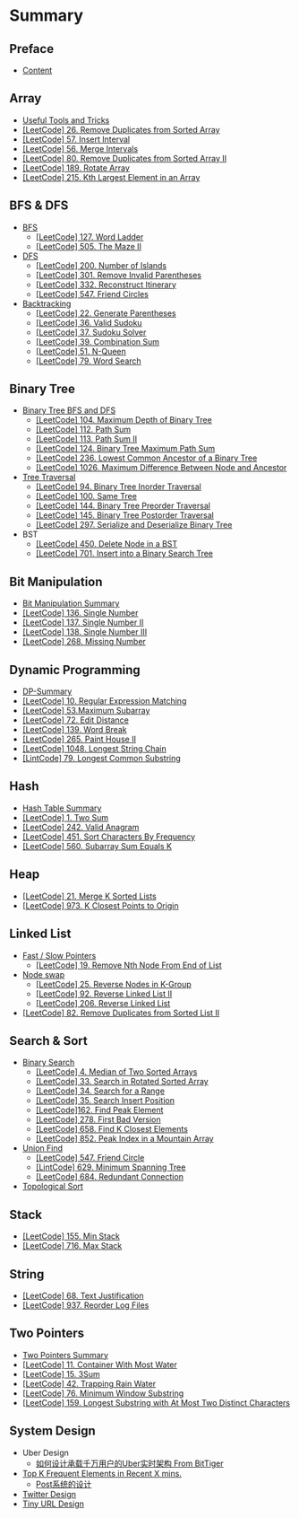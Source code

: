 # Summary

## Preface
* [Content](CONTENT.md)

## Array

* [Useful Tools and Tricks](array/useful-tools-and-tricks.md)
* [\[LeetCode\] 26. Remove Duplicates from Sorted Array](array/remove-duplicates-from-sorted-array.md)
* [\[LeetCode\] 57. Insert Interval](array/insert-interval.md)
* [\[LeetCode\] 56. Merge Intervals](array/merge-intervals.md)
* [\[LeetCode\] 80. Remove Duplicates from Sorted Array II](array/remove-duplicates-from-sorted-array-ii.md)
* [\[LeetCode\] 189. Rotate Array](array/array-rotation.md)
* [\[LeetCode\] 215. Kth Largest Element in an Array](array/kth-largest-element-in-an-array.md)

## BFS & DFS

* [BFS](bfs-and-dfs/bfs-summary.md)
  * [\[LeetCode\] 127. Word Ladder](bfs-and-dfs/bfs/word-ladder.md)
  * [\[LeetCode\] 505. The Maze II](bfs-and-dfs/bfs/the-maze-ii.md)
* [DFS](bfs-and-dfs/dfs-summary.md)
  * [\[LeetCode\] 200. Number of Islands](bfs-and-dfs/dfs/number-of-islands.md)
  * [\[LeetCode\] 301. Remove Invalid Parentheses](bfs-and-dfs/dfs/remove-invalid-parentheses.md)
  * [\[LeetCode\] 332. Reconstruct Itinerary](bfs-and-dfs/dfs/reconstruct-itinerary.md)
  * [\[LeetCode\] 547. Friend Circles](bfs-and-dfs/dfs/friend-circles.md)
* [Backtracking](bfs-and-dfs/backtracking.md)
  * [\[LeetCode\] 22. Generate Parentheses](bfs-and-dfs/backtracking/generate-parentheses.md)
  * [\[LeetCode\] 36. Valid Sudoku](bfs-and-dfs/backtracking/valid-sudoku.md)
  * [\[LeetCode\] 37. Sudoku Solver](bfs-and-dfs/backtracking/sudoku-solver.md)
  * [\[LeetCode\] 39. Combination Sum](bfs-and-dfs/backtracking/combination-sum.md)
  * [\[LeetCode\] 51. N-Queen](bfs-and-dfs/backtracking/n-queen.md)
  * [\[LeetCode\] 79. Word Search](bfs-and-dfs/backtracking/word-search.md)

## Binary Tree

* [Binary Tree BFS and DFS ](binary-tree/tree-bfs-and-dfs/bfs-and-dfs-in-tree.md)
  * [\[LeetCode\] 104. Maximum Depth of Binary Tree](binary-tree/tree-bfs-and-dfs/maximum-depth-of-binary-tree.md)
  * [\[LeetCode\] 112. Path Sum](binary-tree/tree-bfs-and-dfs/path-sum.md)
  * [\[LeetCode\] 113. Path Sum II](binary-tree/tree-bfs-and-dfs/path-sum-ii.md)
  * [\[LeetCode\] 124. Binary Tree Maximum Path Sum](binary-tree/tree-bfs-and-dfs/binary-tree-maximum-path-sum.md)
  * [\[LeetCode\] 236. Lowest Common Ancestor of a Binary Tree](binary-tree/tree-bfs-and-dfs/lowest-common-ancestor-of-a-binary-tree.md)
  * [\[LeetCode\] 1026. Maximum Difference Between Node and Ancestor](binary-tree/tree-bfs-and-dfs/maximum-difference-between-node-and-ancestor.md)
* [Tree Traversal](binary-tree/tree-traversal-by-level.md)
  * [\[LeetCode\] 94. Binary Tree Inorder Traversal](binary-tree/tree-traversal-by-level/binary-tree-inorder-traversal.md)
  * [\[LeetCode\] 100. Same Tree](binary-tree/tree-traversal-by-level/same-tree.md)
  * [\[LeetCode\] 144. Binary Tree Preorder Traversal](binary-tree/tree-traversal-by-level/binary-tree-preorder-traversal.md)
  * [\[LeetCode\] 145. Binary Tree Postorder Traversal](binary-tree/tree-traversal-by-level/binary-tree-postorder-traversal.md)
  * [\[LeetCode\] 297. Serialize and Deserialize Binary Tree](binary-tree/tree-traversal-by-level/serialize-and-deserialize-binary-tree.md)
* BST
  * [\[LeetCode\] 450. Delete Node in a BST](binary-tree/tree-bfs-and-dfs/delete-node-in-a-bst.md)
  * [\[LeetCode\] 701. Insert into a Binary Search Tree](binary-tree/tree-bfs-and-dfs/insert-into-a-binary-search-tree.md)

## Bit Manipulation

* [Bit Manipulation Summary](bit-manipulation/summary.md)
* [\[LeetCode\] 136. Single Number](bit-manipulation/single-number.md)
* [\[LeetCode\] 137. Single Number II](bit-manipulation/single-number-ii.md)
* [\[LeetCode\] 138. Single Number III](bit-manipulation/single-number-iii.md)
* [\[LeetCode\] 268. Missing Number](bit-manipulation/missing-number.md)

## Dynamic Programming

* [DP-Summary](divide-and-conquer/summary.md)
* [\[LeetCode\] 10. Regular Expression Matching](dynamic-programming/regular-expression-matching.md)
* [\[LeetCode\] 53.Maximum Subarray](divide-and-conquer/maximum-subarray.md)
* [\[LeetCode\] 72. Edit Distance](dynamic-programming/edit-distance.md)
* [\[LeetCode\] 139. Word Break](dynamic-programming/word-break.md)
* [\[LeetCode\] 265. Paint House II](divide-and-conquer/paint-house-ii.md)
* [\[LeetCode\] 1048. Longest String Chain](divide-and-conquer/longest-string-chain.md)
* [\[LintCode\] 79. Longest Common Substring](divide-and-conquer/longest-common-substring.md)

## Hash

* [Hash Table Summary](hash/hash-table-summary.md)
* [\[LeetCode\] 1. Two Sum](hash/two-sum.md)
* [\[LeetCode\] 242. Valid Anagram](hash/valid-anagram.md)
* [\[LeetCode\] 451. Sort Characters By Frequency](hash/sort-characters-by-frequency.md)
* [\[LeetCode\] 560. Subarray Sum Equals K](hash/subarray-sum-equals-k.md)

## Heap

* [\[LeetCode\] 21. Merge K Sorted Lists](divide-and-conquer/merge-k-sorted-lists.md)
* [\[LeetCode\] 973. K Closest Points to Origin](divide-and-conquer/k-closest-points-to-origin.md)

## Linked List

* [Fast / Slow Pointers](linked-list/fast-slow-pointers.md)
  * [\[LeetCode\] 19. Remove Nth Node From End of List](linked-list/fast-slow-pointers/remove-nth-node-from-end-of-list.md)
* [Node swap](linked-list/node-swap.md)
  * [\[LeetCode\] 25. Reverse Nodes in K-Group](linked-list/node-swap/reverse-nodes-in-k-group.md)
  * [\[LeetCode\] 92. Reverse Linked List II](linked-list/node-swap/reverse-linked-list-ii.md)
  * [\[LeetCode\] 206. Reverse Linked List](linked-list/node-swap/reverse-linked-list.md)
* [\[LeetCode\] 82. Remove Duplicates from Sorted List II](linked-list/remove-duplicates-from-sorted-list-ii.md)

## Search & Sort

* [Binary Search](search/binary-search.md)
  * [\[LeetCode\] 4. Median of Two Sorted Arrays](search/median-of-two-sorted-array.md)
  * [\[LeetCode\] 33. Search in Rotated Sorted Array](search/search-in-rotated-sorted-array.md)
  * [\[LeetCode\] 34. Search for a Range](search/search-for-a-range.md)
  * [\[LeetCode\] 35. Search Insert Position](search/search-insert-position.md)
  * [\[LeetCode\]162. Find Peak Element](search/find-peak-element.md)
  * [\[LeetCode\] 278. First Bad Version](search/first-bad-version.md)
  * [\[LeetCode\] 658. Find K Closest Elements](search/find-k-closest-elements.md)
  * [\[LeetCode\] 852. Peak Index in a Mountain Array](search/peak-index-in-a-mountain-array.md)
* [Union Find](search/union-find.md)
  * [\[LeetCode\] 547. Friend Circle](search/union-find/friend-circle.md)
  * [\[LintCode\] 629. Minimum Spanning Tree](search/union-find/minimum-spanning-tree.md)
  * [\[LeetCode\] 684. Redundant Connection](search/union-find/leetcode-684-redundant-connection.md)
* [Topological Sort](search/topological-search.md)

## Stack

* [\[LeetCode\] 155. Min Stack](stack/min-stack.md)
* [\[LeetCode\] 716. Max Stack](stack/max-stack.md)

## String

* [\[LeetCode\] 68. Text Justification](string/text-justification.md)
* [\[LeetCode\] 937. Reorder Log Files](string/reorder-log-files.md)

## Two Pointers

* [Two Pointers Summary](two-pointers/two-pointers-summary.md)
* [\[LeetCode\] 11. Container With Most Water](two-pointers/container-with-most-water.md)
* [\[LeetCode\] 15. 3Sum](two-pointers/3sum.md)
* [\[LeetCode\] 42. Trapping Rain Water](two-pointers/trapping-rain-water.md)
* [\[LeetCode\] 76. Minimum Window Substring](two-pointers/minimum-window-substring.md)
* [\[LeetCode\] 159. Longest Substring with At Most Two Distinct Characters](two-pointers/longest-substring-with-at-most-two-distinct-characters.md)

## System Design

* Uber Design
  * [如何设计承载千万用户的Uber实时架构 From BitTiger](system-design/uber-design/uber-design-bittiger.md)
* [Top K Frequent Elements in Recent X mins.](top-k-frequent-elements-in-recent-x-mins.md)
  * [Post系统的设计 ](system-design/top-k/post-system-design.md)
* [Twitter Design](system-design/twitter-design.md)
* [Tiny URL Design](system-design/tiny-url-design.md)

